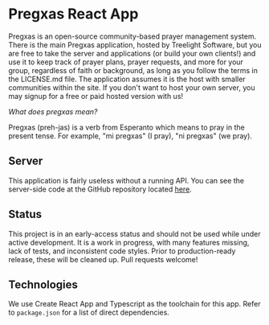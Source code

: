 # Pregxas React App

Pregxas is an open-source community-based prayer management system. There is the main Pregxas application, hosted by Treelight Software, but you are free to take the server and applications (or build your own clients!) and use it to keep track of prayer plans, prayer requests, and more for your group, regardless of faith or background, as long as you follow the terms in the LICENSE.md file. The application assumes it is the host with smaller communities within the site. If you don't want to host your own server, you may signup for a free or paid hosted version with us!

*What does pregxas mean?*

Pregxas (preh-jas) is a verb from Esperanto which means to pray in the present tense. For example, "mi pregxas" (I pray), "ni pregxas" (we pray).

## Server

This application is fairly useless without a running API. You can see the server-side code at the GitHub repository located [here](https://github.com/TreelightSoftware/pregxas-api).

## Status

This project is in an early-access status and should not be used while under active development. It is a work in progress, with many features missing, lack of tests, and inconsistent code styles. Prior to production-ready release, these will be cleaned up. Pull requests welcome!

## Technologies

We use Create React App and Typescript as the toolchain for this app. Refer to `package.json` for a list of direct dependencies.
